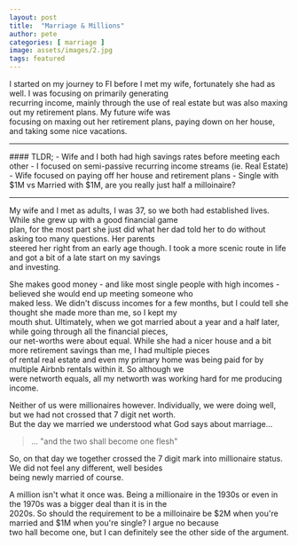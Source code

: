 ```yaml
---
layout: post
title:  "Marriage & Millions"
author: pete
categories: [ marriage ]
image: assets/images/2.jpg
tags: featured
---
```


I started on my journey to FI before I met my wife, fortunately she had as well. I was focusing on primarily generating  
recurring income, mainly through the use of real estate but was also maxing out my retirement plans. My future wife was  
focusing on maxing out her retirement plans, paying down on her house, and taking some nice vacations.

<hr>
#### TLDR;
  - Wife and I both had high savings rates before meeting each other
  - I focused on semi-passive recurring income streams (ie. Real Estate)
  - Wife focused on paying off her house and retirement plans
  - Single with $1M vs Married with $1M, are you really just half a milloinaire?

<hr>


My wife and I met as adults, I was 37, so we both had established lives. While she grew up with a good financial game  
plan, for the most part she just did what her dad told her to do without asking too many questions. Her parents  
steered her right from an early age though. I took a more scenic route in life and got a bit of a late start on my savings  
and investing. 

She makes good money - and like most single people with high incomes - believed she would end up meeting someone who  
maked less. We didn't discuss incomes for a few months, but I could tell she thought she made more than me, so I kept my  
mouth shut. Ultimately, when we got married about a year and a half later, while going through all the financial pieces,  
our net-worths were about equal.  While she had a nicer house and a bit more retirement savings than me, I had multiple pieces  
of rental real estate and even my primary home was being paid for by multiple Airbnb rentals within it. So although we  
were networth equals, all my networth was working hard for me producing income.

Neither of us were millionaires however.  Individually, we were doing well, but we had not crossed that 7 digit net worth.  
But the day we married we understood what God says about marriage...

> ... "and the two shall become one flesh" 

So, on that day we together crossed the 7 digit mark into millionaire status. We did not feel any different, well besides  
being newly married of course. 

A million isn't what it once was. Being a millionaire in the 1930s or even in the 1970s was a bigger deal than it is in the  
2020s. So should the requirement to be a milloinaire be $2M when you're married and $1M when you're single? I argue no because  
two hall become one, but I can definitely see the other side of the argument.